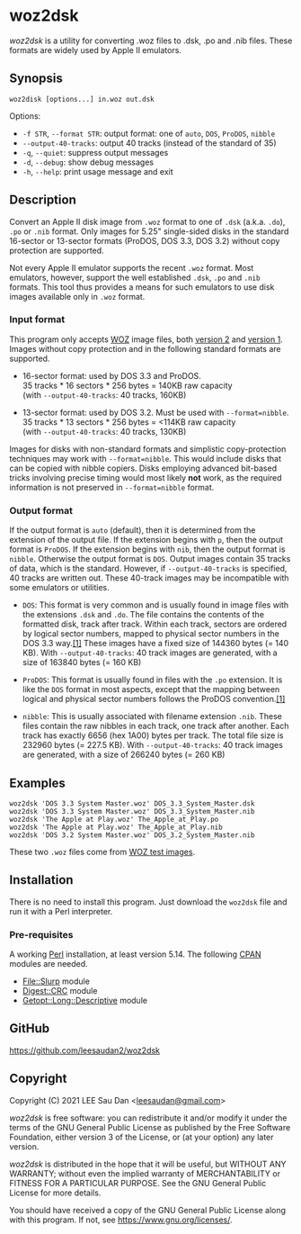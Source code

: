 # woz2dsk #

*woz2dsk* is a utility for converting .woz files to .dsk, .po and .nib
files.  These formats are widely used by Apple II emulators.


## Synopsis ##

    woz2disk [options...] in.woz out.dsk

Options:

* `-f STR`, `--format STR`:
  output format: one of `auto`, `DOS`, `ProDOS`, `nibble`
* `--output-40-tracks`:
  output 40 tracks (instead of the standard of 35)
* `-q`, `--quiet`:
  suppress output messages
* `-d`, `--debug`:
  show debug messages
* `-h`, `--help`:
  print usage message and exit


## Description ##

Convert an Apple II disk image from `.woz` format
to one of `.dsk` (a.k.a. `.do`), `.po` or `.nib` format.
Only images for 5.25" single-sided disks
in the standard 16-sector or 13-sector formats
(ProDOS, DOS 3.3, DOS 3.2)
without copy protection
are supported.

Not every Apple II emulator supports the recent `.woz` format.
Most emulators, however, support the well established
`.dsk`, `.po` and `.nib` formats.
This tool thus provides a means for such emulators to
use disk images available only in `.woz` format.


### Input format ###

This program only accepts
[WOZ](https://applesaucefdc.com/woz/) image files,
both [version 2](https://applesaucefdc.com/woz/reference2/)
and [version 1](https://applesaucefdc.com/woz/reference1/).
Images without copy protection and in the following standard formats
are supported.

* 16-sector format: used by DOS 3.3 and ProDOS.  
  35 tracks * 16 sectors * 256 bytes = 140KB raw capacity  
  (with `--output-40-tracks`: 40 tracks, 160KB)

* 13-sector format: used by DOS 3.2.  Must be used with `--format=nibble`.  
  35 tracks * 13 sectors * 256 bytes = <114KB raw capacity  
  (with `--output-40-tracks`: 40 tracks, 130KB)

Images for disks with non-standard formats and simplistic copy-protection
techniques may work with `--format=nibble`.
This would include disks that can be copied with nibble copiers.
Disks employing advanced bit-based tricks involving precise timing
would most likely **not** work, as the required information is not preserved
in `--format=nibble` format.

### Output format ###
If the output format is `auto` (default), then it is determined from
the extension of the output file.
If the extension begins with `p`, then the output format is `ProDOS`.
If the extension begins with `nib`, then the output format is `nibble`.
Otherwise the output format is `DOS`.
Output images contain 35 tracks of data, which is the standard.
However, if `--output-40-tracks` is specified, 40 tracks are written out.
These 40-track images may be incompatible with some emulators or utilities.

* `DOS`: This format is very common and is usually found in image files
  with the extensions `.dsk` and `.do`.
  The file contains the contents of the formatted disk,
  track after track.
  Within each track, sectors are ordered by logical sector numbers,
  mapped to physical sector numbers in the DOS 3.3 way.[[1]][r1]
  These images have a fixed size of 144360 bytes (= 140 KB).
  With `--output-40-tracks`: 40 track images are generated,
  with a size of 163840 bytes (= 160 KB)

* `ProDOS`: This format is usually found in files with the `.po` extension.
  It is like the `DOS` format in most aspects, except that the
  mapping between logical and physical sector numbers follows
  the ProDOS convention.[[1]][r1]
  
* `nibble`: This is usually associated with filename extension `.nib`.
  These files contain the raw nibbles in each track, one track after another.
  Each track has exactly 6656 (hex 1A00) bytes per track.
  The total file size is 232960 bytes (= 227.5 KB).
  With `--output-40-tracks`: 40 track images are generated,
  with a size of 266240 bytes (= 260 KB)

[r1]: http://www.applelogic.org/TheAppleIIEGettingStarted.html


## Examples ##

    woz2dsk 'DOS 3.3 System Master.woz' DOS_3.3_System_Master.dsk
    woz2dsk 'DOS 3.3 System Master.woz' DOS_3.3_System_Master.nib
    woz2dsk 'The Apple at Play.woz' The_Apple_at_Play.po
    woz2dsk 'The Apple at Play.woz' The_Apple_at_Play.nib
    woz2dsk 'DOS 3.2 System Master.woz' DOS_3.2_System_Master.nib

These two `.woz` files come from
[WOZ test images](http://evolutioninteractive.com/applesauce/woz_images.zip).


## Installation ##

There is no need to install this program.
Just download the `woz2dsk` file and run it with a
Perl interpreter.

### Pre-requisites ###

A working [Perl](https://www.perl.org/) installation, at least version 5.14.
The following [CPAN](https://www.cpan.org/) modules are needed.

* [File::Slurp](https://metacpan.org/pod/File::Slurp) module
* [Digest::CRC](https://metacpan.org/pod/Digest::CRC) module
* [Getopt::Long::Descriptive](https://metacpan.org/pod/Getopt::Long::Descriptive) module


## GitHub ##

<https://github.com/leesaudan2/woz2dsk>


## Copyright ##

Copyright (C) 2021 LEE Sau Dan <<leesaudan@gmail.com>>


*woz2dsk* is free software: you can redistribute it and/or modify
it under the terms of the GNU General Public License as published by
the Free Software Foundation, either version 3 of the License, or
(at your option) any later version.

*woz2dsk* is distributed in the hope that it will be useful,
but WITHOUT ANY WARRANTY; without even the implied warranty of
MERCHANTABILITY or FITNESS FOR A PARTICULAR PURPOSE.  See the
GNU General Public License for more details.

You should have received a copy of the GNU General Public License
along with this program.  If not, see <https://www.gnu.org/licenses/>.

